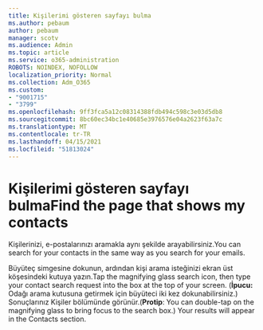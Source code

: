 ```yaml
---
title: Kişilerimi gösteren sayfayı bulma
ms.author: pebaum
author: pebaum
manager: scotv
ms.audience: Admin
ms.topic: article
ms.service: o365-administration
ROBOTS: NOINDEX, NOFOLLOW
localization_priority: Normal
ms.collection: Adm_O365
ms.custom:
- "9001715"
- "3799"
ms.openlocfilehash: 9ff3fca5a12c08314388fdb494c598c3e03d5db8
ms.sourcegitcommit: 8bc60ec34bc1e40685e3976576e04a2623f63a7c
ms.translationtype: MT
ms.contentlocale: tr-TR
ms.lasthandoff: 04/15/2021
ms.locfileid: "51813024"
---
```

# <a name="find-the-page-that-shows-my-contacts"></a><span data-ttu-id="6e524-102">Kişilerimi gösteren sayfayı bulma</span><span class="sxs-lookup"><span data-stu-id="6e524-102">Find the page that shows my contacts</span></span>

<span data-ttu-id="6e524-103">Kişilerinizi, e-postalarınızı aramakla aynı şekilde arayabilirsiniz.</span><span class="sxs-lookup"><span data-stu-id="6e524-103">You can search for your contacts in the same way as you search for your emails.</span></span>
 
<span data-ttu-id="6e524-104">Büyüteç simgesine dokunun, ardından kişi arama isteğinizi ekran üst köşesindeki kutuya yazın.</span><span class="sxs-lookup"><span data-stu-id="6e524-104">Tap the magnifying glass search icon, then type your contact search request into the box at the top of your screen.</span></span> <span data-ttu-id="6e524-105">(**İpucu:** Odağı arama kutusuna getirmek için büyüteci iki kez dokunabilirsiniz.) Sonuçlarınız Kişiler bölümünde görünür.</span><span class="sxs-lookup"><span data-stu-id="6e524-105">(**Protip**: You can double-tap on the magnifying glass to bring focus to the search box.) Your results will appear in the Contacts section.</span></span>
